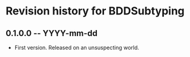 # Revision history for BDDSubtyping

## 0.1.0.0 -- YYYY-mm-dd

* First version. Released on an unsuspecting world.
